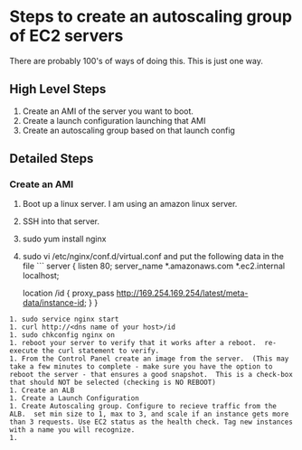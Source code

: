 # Steps to create an autoscaling group of EC2 servers

There are probably 100's of ways of doing this.  This is just one way.

## High Level Steps
1. Create an AMI of the server you want to boot.
1. Create a launch configuration launching that AMI
1. Create an autoscaling group based on that launch config

## Detailed Steps
### Create an AMI
1. Boot up a linux server.  I am using an amazon linux server.
1. SSH into that server.
1. sudo yum install nginx
1. sudo vi /etc/nginx/conf.d/virtual.conf  and put the following data in the file ```
server {
    listen       80;
    server_name  *.amazonaws.com *.ec2.internal localhost;

    location /id {
	proxy_pass http://169.254.169.254/latest/meta-data/instance-id;
    }
}
```
1. sudo service nginx start
1. curl http://<dns name of your host>/id
1. sudo chkconfig nginx on
1. reboot your server to verify that it works after a reboot.  re-execute the curl statement to verify.
1. From the Control Panel create an image from the server.  (This may take a few minutes to complete - make sure you have the option to reboot the server - that ensures a good snapshot.  This is a check-box that should NOT be selected (checking is NO REBOOT)
1. Create an ALB
1. Create a Launch Configuration
1. Create Autoscaling group. Configure to recieve traffic from the ALB.  set min size to 1, max to 3, and scale if an instance gets more than 3 requests. Use EC2 status as the health check. Tag new instances with a name you will recognize.
1. 


